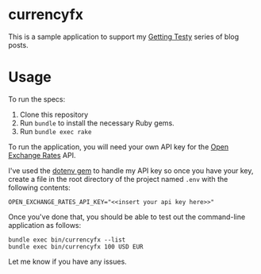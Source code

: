 # currencyfx

This is a sample application to support my [Getting Testy](http://randycoulman.com/blog/categories/getting-testy/) series of blog posts.

# Usage

To run the specs:

1. Clone this repository
2. Run `bundle` to install the necessary Ruby gems.
3. Run `bundle exec rake`

To run the application, you will need your own API key for the [Open Exchange Rates](https://openexchangerates.org/) API.

I've used the [dotenv gem]() to handle my API key so once you have your key, create a file in the root directory of the project named `.env` with the following contents:

```
OPEN_EXCHANGE_RATES_API_KEY="<<insert your api key here>>"
```

Once you've done that, you should be able to test out the command-line application as follows:

```
bundle exec bin/currencyfx --list
bundle exec bin/currencyfx 100 USD EUR
```

Let me know if you have any issues.
